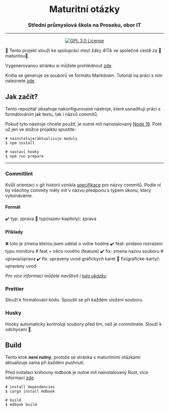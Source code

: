 <h1 align="center">Maturitní otázky</h1>
<h3 align="center">Střední průmyslová škola na Proseku, obor IT</h3>

---

<p align="center">
  <a href="https://github.com/iTzBoboCz/galera-web">
    <img alt="GPL 3.0 License" src="https://img.shields.io/github/license/iTzBoboCz/maturitni-otazky.svg"/>
  </a>
</p>

:rocket: Tento projekt slouží ke spolupráci mezi žáky 4ITA ve společné cestě za :hear_no_evil:maturitou:hear_no_evil:.

Vygenerovanou stránku si můžete prohlédnout [zde](https://itzbobocz.github.io/maturitni-otazky/).

Kniha se generuje ze souborů ve formátu Markdown. Tutoriál na práci s ním naleznete [zde](https://github.com/iTzBoboCz/maturitni-otazky/blob/main/markdown-tutorial.md).

## Jak začít?

Tento repozitář obsahuje nakonfigurované nástroje, které usnadňují práci s formátováním jak textu, tak i názvů commitů.

Pokud tyto nástroje chcete použít, je nutné mít nainstalovaný [Node 16](https://nodejs.org).
Poté už jen ve složce projektu spustíte:

```
# nainstaluje/aktualizuje moduly
$ npm install

# nastaví hooky
$ npm run prepare
```

---

### Commitlint

Kvůli orientaci v git historii vznikla [specifikace](https://www.conventionalcommits.org/en/v1.0.0/) pro názvy commitů. Podle ní by všechny commity měly mít v názvu předponu s typem úkonu, který vykonáváme.

#### Formát

:heavy_check_mark: typ: zprava
:crown: typ(nazev-kapitoly): zprava

#### Příklady

:x: toto je zmena kterou jsem udelal o volne hodine
:heavy_check_mark: feat: pridano rozrazeni typu monitoru # feat = něco nového (feature)
:heavy_check_mark: fix: zmena nazvu souboru # oprava/úprava
:heavy_check_mark: fix: upraveny uvod grafickych karet
:crown: fix(graficke-karty): upraveny uvod

_Pro více informací můžete navštívit i [tuto ukázku](https://gist.github.com/joshbuchea/6f47e86d2510bce28f8e7f42ae84c716)_

### Prettier

Slouží k formátování kódu. Spouští se při každém uložení souboru.

### Husky

Hooky automaticky kontrolují soubory před tím, než je commitnete. Slouží k odchycení :bug:.

## Build

Tento krok **není nutný**, protože se stránka s maturitními otázkami aktualizuje sama při každém pushnutí.

Před instalací knihovny mdbook je nutné mít nainstalovaný Rust, více informací [zde](https://www.rust-lang.org/tools/install).

```
# install dependencies
$ cargo install mdbook

# build
$ mdbook build
```
